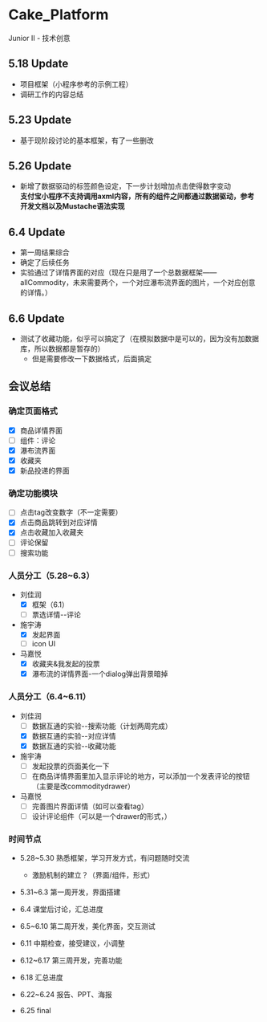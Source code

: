 # Cake_Platform
Junior II - 技术创意

## 5.18 Update

* 项目框架（小程序参考的示例工程）  
* 调研工作的内容总结


## 5.23 Update

* 基于现阶段讨论的基本框架，有了一些删改  

## 5.26 Update  

* 新增了数据驱动的标签颜色设定，下一步计划增加点击使得数字变动  
**支付宝小程序不支持调用axml内容，所有的组件之间都通过数据驱动，参考开发文档以及Mustache语法实现**

## 6.4 Update

* 第一周结果综合
* 确定了后续任务
* 实验通过了详情界面的对应（现在只是用了一个总数据框架——allCommodity，未来需要两个，一个对应瀑布流界面的图片，一个对应创意的详情。）

## 6.6 Update

* 测试了收藏功能，似乎可以搞定了（在模拟数据中是可以的，因为没有加数据库，所以数据都是暂存的）
  * 但是需要修改一下数据格式，后面搞定

## 会议总结

### 确定页面格式

- [x] 商品详情界面
- [ ] 组件：评论
- [x] 瀑布流界面
- [x] 收藏夹
- [x] 新品投递的界面

### 确定功能模块

- [ ] 点击tag改变数字（不一定需要）
- [x] 点击商品跳转到对应详情
- [x] 点击收藏加入收藏夹
- [ ] 评论保留
- [ ] 搜索功能

### 人员分工（5.28~6.3）

* 刘佳润
  - [x] 框架（6.1）
  - [ ] 票选详情--评论
* 施宇涛
  - [x] 发起界面
  - [ ] icon UI
* 马嘉悦
  - [x] 收藏夹&我发起的投票
  - [x] 瀑布流的详情界面-一个dialog弹出背景暗掉

### 人员分工（6.4~6.11）

* 刘佳润
  - [ ] 数据互通的实验--搜索功能（计划两周完成）
  - [x] 数据互通的实验--对应详情
  - [x] 数据互通的实验--收藏功能
* 施宇涛
  - [ ] 发起投票的页面美化一下
  - [ ] 在商品详情界面里加入显示评论的地方，可以添加一个发表评论的按钮（主要是改commoditydrawer）
* 马嘉悦
  - [ ] 完善图片界面详情（如可以查看tag）
  - [ ] 设计评论组件（可以是一个drawer的形式，）

### 时间节点

* 5.28~5.30 熟悉框架，学习开发方式，有问题随时交流
  * 激励机制的建立？（界面/组件，形式）
* 5.31~6.3 第一周开发，界面搭建
* 6.4 课堂后讨论，汇总进度
* 6.5~6.10 第二周开发，美化界面，交互测试
* 6.11 中期检查，接受建议，小调整

* 6.12~6.17 第三周开发，完善功能
* 6.18 汇总进度

* 6.22~6.24 报告、PPT、海报
* 6.25 final

